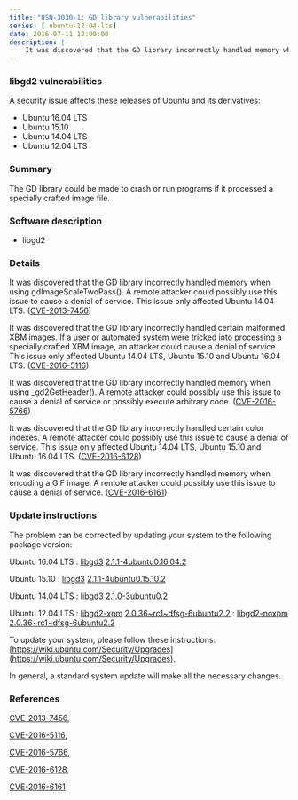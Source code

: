 ```yaml
---
title: "USN-3030-1: GD library vulnerabilities"
series: [ ubuntu-12.04-lts]
date: 2016-07-11 12:00:00
description: |
    It was discovered that the GD library incorrectly handled memory when using gdImageScaleTwoPass(). A remote attacker could possibly use this issue to cause a denial of service. This issue only affected Ubuntu 14.04 LTS. ([CVE-2013-7456](http://people.ubuntu.com/~ubuntu-security/cve/CVE-2013-7456))
--- 
```

 
 


### libgd2 vulnerabilities

A security issue affects these releases of Ubuntu and its derivatives:

* Ubuntu 16.04 LTS
* Ubuntu 15.10
* Ubuntu 14.04 LTS
* Ubuntu 12.04 LTS

### Summary

The GD library could be made to crash or run programs if it processed a specially crafted image file.

### Software description

* libgd2 

### Details

It was discovered that the GD library incorrectly handled memory when using gdImageScaleTwoPass(). A remote attacker could possibly use this issue to cause a denial of service. This issue only affected Ubuntu 14.04 LTS. ([CVE-2013-7456](http://people.ubuntu.com/~ubuntu-security/cve/CVE-2013-7456))

It was discovered that the GD library incorrectly handled certain malformed XBM images. If a user or automated system were tricked into processing a specially crafted XBM image, an attacker could cause a denial of service. This issue only affected Ubuntu 14.04 LTS, Ubuntu 15.10 and Ubuntu 16.04 LTS. ([CVE-2016-5116](http://people.ubuntu.com/~ubuntu-security/cve/CVE-2016-5116))

It was discovered that the GD library incorrectly handled memory when using _gd2GetHeader(). A remote attacker could possibly use this issue to cause a denial of service or possibly execute arbitrary code. ([CVE-2016-5766](http://people.ubuntu.com/~ubuntu-security/cve/CVE-2016-5766))

It was discovered that the GD library incorrectly handled certain color indexes. A remote attacker could possibly use this issue to cause a denial of service. This issue only affected Ubuntu 14.04 LTS, Ubuntu 15.10 and Ubuntu 16.04 LTS. ([CVE-2016-6128](http://people.ubuntu.com/~ubuntu-security/cve/CVE-2016-6128))

It was discovered that the GD library incorrectly handled memory when encoding a GIF image. A remote attacker could possibly use this issue to cause a denial of service. ([CVE-2016-6161](http://people.ubuntu.com/~ubuntu-security/cve/CVE-2016-6161)) 

### Update instructions

The problem can be corrected by updating your system to the following package version:

Ubuntu 16.04 LTS
 : [libgd3](https://launchpad.net/ubuntu/+source/libgd2) <span> [2.1.1-4ubuntu0.16.04.2](https://launchpad.net/ubuntu/+source/libgd2/2.1.1-4ubuntu0.16.04.2) </span> 

Ubuntu 15.10
 : [libgd3](https://launchpad.net/ubuntu/+source/libgd2) <span> [2.1.1-4ubuntu0.15.10.2](https://launchpad.net/ubuntu/+source/libgd2/2.1.1-4ubuntu0.15.10.2) </span> 

Ubuntu 14.04 LTS
 : [libgd3](https://launchpad.net/ubuntu/+source/libgd2) <span> [2.1.0-3ubuntu0.2](https://launchpad.net/ubuntu/+source/libgd2/2.1.0-3ubuntu0.2) </span> 

Ubuntu 12.04 LTS
 : [libgd2-xpm](https://launchpad.net/ubuntu/+source/libgd2) <span> [2.0.36~rc1~dfsg-6ubuntu2.2](https://launchpad.net/ubuntu/+source/libgd2/2.0.36~rc1~dfsg-6ubuntu2.2) </span> 
 : [libgd2-noxpm](https://launchpad.net/ubuntu/+source/libgd2) <span> [2.0.36~rc1~dfsg-6ubuntu2.2](https://launchpad.net/ubuntu/+source/libgd2/2.0.36~rc1~dfsg-6ubuntu2.2) </span> 

To update your system, please follow these instructions: [https://wiki.ubuntu.com/Security/Upgrades](https://wiki.ubuntu.com/Security/Upgrades).

In general, a standard system update will make all the necessary changes. 

### References

 
 [CVE-2013-7456](http://people.ubuntu.com/~ubuntu-security/cve/CVE-2013-7456), 

 [CVE-2016-5116](http://people.ubuntu.com/~ubuntu-security/cve/CVE-2016-5116), 

 [CVE-2016-5766](http://people.ubuntu.com/~ubuntu-security/cve/CVE-2016-5766), 

 [CVE-2016-6128](http://people.ubuntu.com/~ubuntu-security/cve/CVE-2016-6128), 

 [CVE-2016-6161](http://people.ubuntu.com/~ubuntu-security/cve/CVE-2016-6161)
 

